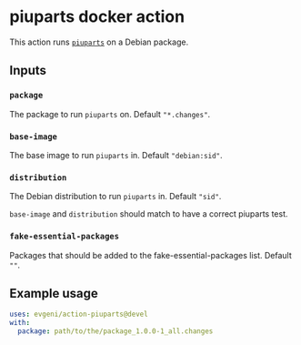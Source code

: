 # piuparts docker action

This action runs [`piuparts`](https://salsa.debian.org/debian/piuparts) on a Debian package.

## Inputs

### `package`

The package to run `piuparts` on. Default `"*.changes"`.

### `base-image`

The base image to run `piuparts` in. Default `"debian:sid"`.

### `distribution`

The Debian distribution to run `piuparts` in. Default `"sid"`.

`base-image` and `distribution` should match to have a correct piuparts test.

### `fake-essential-packages`

Packages that should be added to the fake-essential-packages list. Default `""`.

## Example usage

```yaml
uses: evgeni/action-piuparts@devel
with:
  package: path/to/the/package_1.0.0-1_all.changes
```

